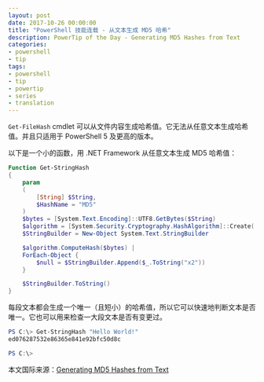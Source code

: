 ```yaml
---
layout: post
date: 2017-10-26 00:00:00
title: "PowerShell 技能连载 - 从文本生成 MD5 哈希"
description: PowerTip of the Day - Generating MD5 Hashes from Text
categories:
- powershell
- tip
tags:
- powershell
- tip
- powertip
- series
- translation
---
```

`Get-FileHash` cmdlet 可以从文件内容生成哈希值。它无法从任意文本生成哈希值。并且只适用于 PowerShell 5 及更高的版本。

以下是一个小的函数，用 .NET Framework 从任意文本生成 MD5 哈希值：

```powershell
Function Get-StringHash
{
    param
    (
        [String] $String,
        $HashName = "MD5"
    )
    $bytes = [System.Text.Encoding]::UTF8.GetBytes($String)
    $algorithm = [System.Security.Cryptography.HashAlgorithm]::Create('MD5')
    $StringBuilder = New-Object System.Text.StringBuilder

    $algorithm.ComputeHash($bytes) |
    ForEach-Object {
        $null = $StringBuilder.Append($_.ToString("x2"))
    }

    $StringBuilder.ToString()
}
```

每段文本都会生成一个唯一（且短小）的哈希值，所以它可以快速地判断文本是否唯一。它也可以用来检查一大段文本是否有变更过。

```powershell
PS C:\> Get-StringHash "Hello World!"
ed076287532e86365e841e92bfc50d8c

PS C:\>
```

<!--more-->
本文国际来源：[Generating MD5 Hashes from Text](http://community.idera.com/powershell/powertips/b/tips/posts/generating-md5-hashes-from-text)
